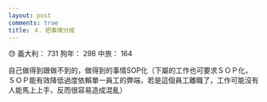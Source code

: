 ```yaml
---
layout: post
comments: true
title: ４．把事情分成
---
```


:sweat: 義大利： 731 狗年： 298 中旅： 164


自己做得到跟做不到的，做得到的事情SOP化（下屬的工作也可要求ＳＯＰ化，ＳＯＰ能有效降低過度依賴單一員工的弊端，若是這個員工離職了，工作可能沒有人能馬上上手，反而很容易造成混亂）
